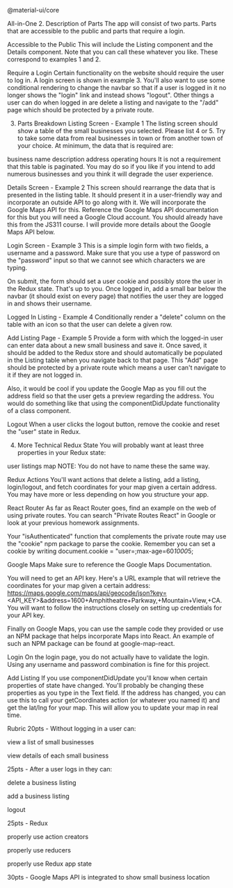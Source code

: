 <!-- Setup
Run create-react-app small-business in the folder of your choice to create a project called small-business that will house your application.

We will be working from scratch so you will need to create your own github repository for this project. Do that now. Once your project is created (with create-react-app) you can navigate to that directory and run the commands git init and git remote add origin <YOUR_GIT_REPOSITORY> to connect your local application to your remote repository. -->

<!-- 1. Initializing
Once your app is set up, navigate to the folder and npm install the following dependencies:


Checklist of Dependencies -->
@material-ui/core
<!-- @material-ui/icons
cookie
google-map-react (optional)
react-redux
react-router
react-router-dom
redux
redux-thunk -->

All-in-One
2. Description of Parts
The app will consist of two parts. Parts that are accessible to the public and parts that require a login.

Accessible to the Public
This will include the Listing component and the Details component. Note that you can call these whatever you like. These correspond to examples 1 and 2.

Require a Login
Certain functionality on the website should require the user to log in. A login screen is shown in example 3. You'll also want to use some conditional rendering to change the navbar so that if a user is logged in it no longer shows the "login" link and instead shows "logout". Other things a user can do when logged in are delete a listing and navigate to the "/add" page which should be protected by a private route.

3. Parts Breakdown
Listing Screen - Example 1
The listing screen should show a table of the small businesses you selected. Please list 4 or 5. Try to take some data from real businesses in town or from another town of your choice. At minimum, the data that is required are:

business name
description
address
operating hours
It is not a requirement that this table is paginated. You may do so if you like if you intend to add numerous businesses and you think it will degrade the user experience.

Details Screen - Example 2
This screen should rearrange the data that is presented in the listing table. It should present it in a user-friendly way and incorporate an outside API to go along with it. We will incorporate the Google Maps API for this. Reference the Google Maps API documentation for this but you will need a Google Cloud account. You should already have this from the JS311 course. I will provide more details about the Google Maps API below.

Login Screen - Example 3
This is a simple login form with two fields, a username and a password. Make sure that you use a type of password on the "password" input so that we cannot see which characters we are typing.

On submit, the form should set a user cookie and possibly store the user in the Redux state. That's up to you. Once logged in, add a small bar below the navbar (it should exist on every page) that notifies the user they are logged in and shows their username.

Logged In Listing - Example 4
Conditionally render a "delete" column on the table with an icon so that the user can delete a given row.

Add Listing Page - Example 5
Provide a form with which the logged-in user can enter data about a new small business and save it. Once saved, it should be added to the Redux store and should automatically be populated in the Listing table when you navigate back to that page. This "Add" page should be protected by a private route which means a user can't navigate to it if they are not logged in.

Also, it would be cool if you update the Google Map as you fill out the address field so that the user gets a preview regarding the address. You would do something like that using the componentDidUpdate functionality of a class component.

Logout
When a user clicks the logout button, remove the cookie and reset the "user" state in Redux.

4. More Technical
Redux State
You will probably want at least three properties in your Redux state:

user
listings
map
NOTE: You do not have to name these the same way.

Redux Actions
You'll want actions that delete a listing, add a listing, login/logout, and fetch coordinates for your map given a certain address. You may have more or less depending on how you structure your app.

React Router
As far as React Router goes, find an example on the web of using private routes. You can search "Private Routes React" in Google or look at your previous homework assignments.

Your "isAuthenticated" function that complements the private route may use the "cookie" npm package to parse the cookie. Remember you can set a cookie by writing document.cookie = "user=<USERNAME>;max-age=60*1000*5;

Google Maps
Make sure to reference the Google Maps Documentation.

You will need to get an API key. Here's a URL example that will retrieve the coordinates for your map given a certain address: https://maps.google.com/maps/api/geocode/json?key=<API_KEY>&address=1600+Amphitheatre+Parkway,+Mountain+View,+CA. You will want to follow the instructions closely on setting up credentials for your API key.

Finally on Google Maps, you can use the sample code they provided or use an NPM package that helps incorporate Maps into React. An example of such an NPM package can be found at google-map-react.

Login
On the login page, you do not actually have to validate the login. Using any username and password combination is fine for this project.

Add Listing
If you use componentDidUpdate you'll know when certain properties of state have changed. You'll probably be changing these properties as you type in the Text field. If the address has changed, you can use this to call your getCoordinates action (or whatever you named it) and get the lat/lng for your map. This will allow you to update your map in real time.

Rubric
20pts - Without logging in a user can:

view a list of small businesses

view details of each small business

25pts - After a user logs in they can:

delete a business listing

add a business listing

logout

25pts - Redux

properly use action creators

properly use reducers

properly use Redux app state

30pts - Google Maps API is integrated to show small business location